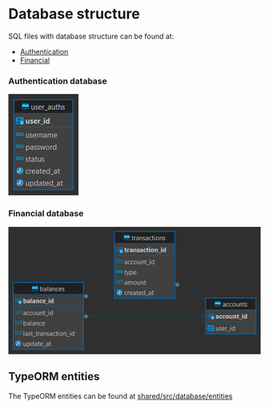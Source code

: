 # Database structure

SQL files with database structure can be found at:

- [Authentication](../../deployment/database/authentication)
- [Financial](../../deployment/database/financial)

### Authentication database

![Authentication database](./images/database-diagram-authentication.png)

### Financial database

![Authentication database](./images/database-diagram-financial.png)

## TypeORM entities

The TypeORM entities can be found at [shared/src/database/entities](../../shared/src/database/entities)
